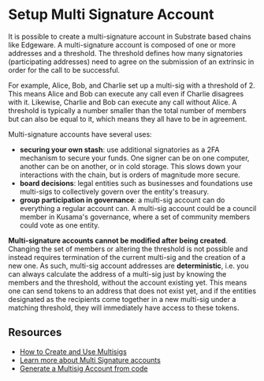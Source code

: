 # Setup Multi Signature Account

It is possible to create a multi-signature account in Substrate based chains like Edgeware. A multi-signature account is composed of one or more addresses and a threshold. The threshold defines how many signatories (participating addresses) need to agree on the submission of an extrinsic in order for the call to be successful.

For example, Alice, Bob, and Charlie set up a multi-sig with a threshold of 2. This means Alice and Bob can execute any call even if Charlie disagrees with it. Likewise, Charlie and Bob can execute any call without Alice. A threshold is typically a number smaller than the total number of members but can also be equal to it, which means they all have to be in agreement.

Multi-signature accounts have several uses:

* **securing your own stash**: use additional signatories as a 2FA mechanism to secure your funds. One signer can be on one computer, another can be on another, or in cold storage. This slows down your interactions with the chain, but is orders of magnitude more secure.
* **board decisions**: legal entities such as businesses and foundations use multi-sigs to collectively govern over the entity's treasury.
* **group participation in governance**: a multi-sig account can do everything a regular account can. A multi-sig account could be a council member in Kusama's governance, where a set of community members could vote as one entity.

**Multi-signature accounts cannot be modified after being created**. Changing the set of members or altering the threshold is not possible and instead requires termination of the current multi-sig and the creation of a new one. As such, multi-sig account addresses are **deterministic**, i.e. you can always calculate the address of a multi-sig just by knowing the members and the threshold, without the account existing yet. This means one can send tokens to an address that does not exist yet, and if the entities designated as the recipients come together in a new multi-sig under a matching threshold, they will immediately have access to these tokens.



## Resources

* [How to Create and Use Multisigs](https://www.youtube.com/watch?v=ZJLqszvhMyM\&list=PLOyWqupZ-WGuAuS00rK-pebTMAOxW41W8\&index=25\&ab_channel=Polkadot)
* [Learn more about Multi Signature accounts](https://wiki.polkadot.network/docs/en/learn-accounts#multi-signature-accounts)
* [Generate a Multisig Account from code](https://polkadot.js.org/docs/util-crypto/examples/create-multisig/)
